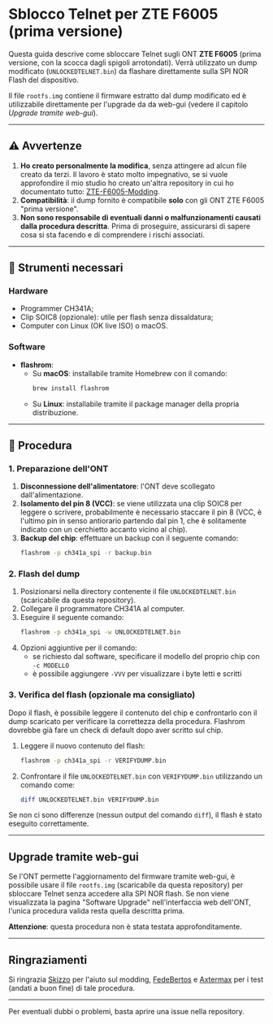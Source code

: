 # Sblocco Telnet per ZTE F6005 (prima versione)

Questa guida descrive come sbloccare Telnet sugli ONT **ZTE F6005** (prima versione, con la scocca dagli spigoli arrotondati). Verrà utilizzato un dump modificato (`UNLOCKEDTELNET.bin`) da flashare direttamente sulla SPI NOR Flash del dispositivo.

Il file `rootfs.img` contiene il firmware estratto dal dump modificato ed è utilizzabile direttamente per l'upgrade da da web-gui (vedere il capitolo *Upgrade tramite web-gui*).

---

## ⚠️ Avvertenze

1. **Ho creato personalmente la modifica**, senza attingere ad alcun file creato da terzi. Il lavoro è stato molto impegnativo, se si vuole approfondire il mio studio ho creato un'altra repository in cui ho documentato tutto: [ZTE-F6005-Modding](https://github.com/rgiorgiotech/ZTE-F6005-Modding).
2. **Compatibilità**: il dump fornito è compatibile **solo** con gli ONT ZTE F6005 "prima versione".
3. **Non sono responsabile di eventuali danni o malfunzionamenti causati dalla procedura descritta**. Prima di proseguire, assicurarsi di sapere cosa si sta facendo e di comprendere i rischi associati.

---

## 🔧 Strumenti necessari

### Hardware
- Programmer CH341A;
- Clip SOIC8 (opzionale): utile per flash senza dissaldatura;
- Computer con Linux (OK live ISO) o macOS.

### Software
- **flashrom**:
  - Su **macOS**: installabile tramite Homebrew con il comando:
    ```bash
    brew install flashrom
    ```
  - Su **Linux**: installabile tramite il package manager della propria distribuzione.

---

## 🚀 Procedura

### 1. Preparazione dell'ONT
1. **Disconnessione dell'alimentatore**: l'ONT deve scollegato dall'alimentazione.
2. **Isolamento del pin 8 (VCC)**: se viene utilizzata una clip SOIC8 per leggere o scrivere, probabilmente è necessario staccare il pin 8 (VCC, è l'ultimo pin in senso antiorario partendo dal pin 1, che è solitamente indicato con un cerchietto accanto vicino al chip).
3. **Backup del chip**: effettuare un backup con il seguente comando:
   ```bash
   flashrom -p ch341a_spi -r backup.bin
   ```

### 2. Flash del dump
1. Posizionarsi nella directory contenente il file `UNLOCKEDTELNET.bin` (scaricabile da questa repository).
2. Collegare il programmatore CH341A al computer.
3. Eseguire il seguente comando:
   ```bash
   flashrom -p ch341a_spi -w UNLOCKEDTELNET.bin
   ```
4. Opzioni aggiuntive per il comando:
   - se richiesto dal software, specificare il modello del proprio chip con `-c MODELLO`
   - è possibile aggiungere `-VVV` per visualizzare i byte letti e scritti
  
### 3. Verifica del flash (opzionale ma consigliato)
Dopo il flash, è possibile leggere il contenuto del chip e confrontarlo con il dump scaricato per verificare la correttezza della procedura. Flashrom dovrebbe già fare un check di default dopo aver scritto sul chip.
1. Leggere il nuovo contenuto del flash:
   ```bash
   flashrom -p ch341a_spi -r VERIFYDUMP.bin
   ```
2. Confrontare il file `UNLOCKEDTELNET.bin` con `VERIFYDUMP.bin` utilizzando un comando come:
   ```bash
   diff UNLOCKEDTELNET.bin VERIFYDUMP.bin
   ```
Se non ci sono differenze (nessun output del comando `diff`), il flash è stato eseguito correttamente.

---

## Upgrade tramite web-gui

Se l'ONT permette l'aggiornamento del firmware tramite web-gui, è possibile usare il file `rootfs.img` (scaricabile da questa repository) per sbloccare Telnet senza accedere alla SPI NOR flash. Se non viene visualizzata la pagina "Software Upgrade" nell'interfaccia web dell'ONT, l'unica procedura valida resta quella descritta prima.

**Attenzione**: questa procedura non è stata testata approfonditamente.

---

## Ringraziamenti
Si ringrazia <ins>Skizzo</ins> per l'aiuto sul modding, [FedeBertos](https://github.com/FedeBertos) e <ins>Axtermax</ins> per i test (andati a buon fine) di tale procedura.

---

Per eventuali dubbi o problemi, basta aprire una issue nella repository.
